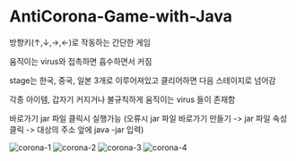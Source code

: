 # AntiCorona-Game-with-Java

방향키(↑,↓,→,←)로 작동하는 간단한 게임

움직이는 virus와 접촉하면 흡수하면서 커짐

stage는 한국, 중국, 일본 3개로 이루어져있고 클리어하면 다음 스테이지로 넘어감

각종 아이템, 갑자기 커지거나 불규칙하게 움직이는 virus 들이 존재함

바로가기 jar 파일 클릭시 실행가능
(오류시 jar 파일 바로가기 만들기 -> jar 파일 속성 클릭 -> 대상의 주소 앞에 java -jar 입력)

![corona-1](https://user-images.githubusercontent.com/68889383/168593982-81b149fc-6abd-4614-bbcc-8ee418645956.png)
![corona-2](https://user-images.githubusercontent.com/68889383/168593990-e38dbb9b-7812-4607-9b19-42f7ed78c77c.png)
![corona-3](https://user-images.githubusercontent.com/68889383/168593992-6ef60c9e-0136-4bc0-8a05-60e3c848f875.png)
![corona-4](https://user-images.githubusercontent.com/68889383/168593994-0ac216e6-3b63-441a-8372-d5ba9556ee90.png)

